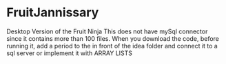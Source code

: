 # FruitJannissary
Desktop Version of the Fruit Ninja
This does not have mySql connector since it contains more than 100 files. When you download the code, before running it,
add a period to the in front of the idea folder and connect it to a sql server or implement it with ARRAY LISTS
